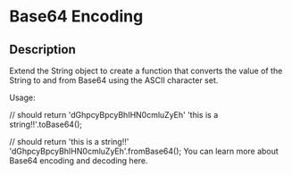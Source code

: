# Base64 Encoding

## Description

Extend the String object to create a function that converts the value of the String to and from Base64 using the ASCII character set.

Usage:

// should return 'dGhpcyBpcyBhIHN0cmluZyEh'
'this is a string!!'.toBase64(); 

// should return 'this is a string!!'
'dGhpcyBpcyBhIHN0cmluZyEh'.fromBase64();
You can learn more about Base64 encoding and decoding here.